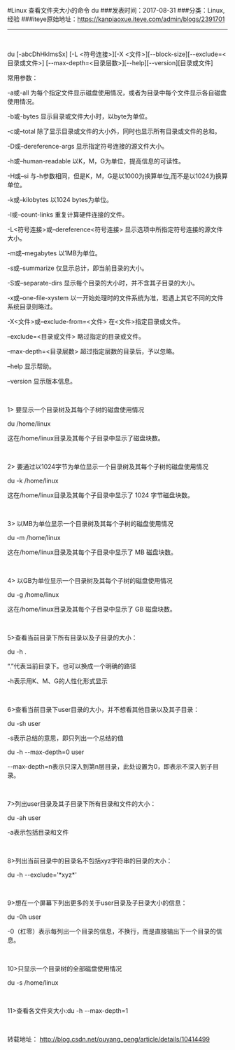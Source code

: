 #Linux 查看文件夹大小的命令 du
###发表时间：2017-08-31
###分类：Linux,经验
###iteye原始地址：<a href="https://kanpiaoxue.iteye.com/admin/blogs/2391701" target="_blank">https://kanpiaoxue.iteye.com/admin/blogs/2391701</a>

---

<div class="iteye-blog-content-contain" style="font-size: 14px;"> 
 <p>&nbsp;</p> 
 <p>du [-abcDhHklmsSx] [-L &lt;符号连接&gt;][-X &lt;文件&gt;][--block-size][--exclude=&lt;目录或文件&gt;] [--max-depth=&lt;目录层数&gt;][--help][--version][目录或文件]</p> 
 <p>常用参数：</p> 
 <p>-a或-all 为每个指定文件显示磁盘使用情况，或者为目录中每个文件显示各自磁盘使用情况。</p> 
 <p>-b或-bytes 显示目录或文件大小时，以byte为单位。</p> 
 <p>-c或–total 除了显示目录或文件的大小外，同时也显示所有目录或文件的总和。</p> 
 <p>-D或–dereference-args 显示指定符号连接的源文件大小。</p> 
 <p>-h或–human-readable 以K，M，G为单位，提高信息的可读性。</p> 
 <p>-H或–si 与-h参数相同，但是K，M，G是以1000为换算单位,而不是以1024为换算单位。</p> 
 <p>-k或–kilobytes 以1024 bytes为单位。</p> 
 <p>-l或–count-links 重复计算硬件连接的文件。</p> 
 <p>-L&lt;符号连接&gt;或–dereference&lt;符号连接&gt; 显示选项中所指定符号连接的源文件大小。</p> 
 <p>-m或–megabytes 以1MB为单位。</p> 
 <p>-s或–summarize 仅显示总计，即当前目录的大小。</p> 
 <p>-S或–separate-dirs 显示每个目录的大小时，并不含其子目录的大小。</p> 
 <p>-x或–one-file-xystem 以一开始处理时的文件系统为准，若遇上其它不同的文件系统目录则略过。</p> 
 <p>-X&lt;文件&gt;或–exclude-from=&lt;文件&gt; 在&lt;文件&gt;指定目录或文件。</p> 
 <p>–exclude=&lt;目录或文件&gt; 略过指定的目录或文件。</p> 
 <p>–max-depth=&lt;目录层数&gt; 超过指定层数的目录后，予以忽略。</p> 
 <p>–help 显示帮助。</p> 
 <p>–version 显示版本信息。</p> 
 <p>&nbsp;</p> 
 <p>1&gt; 要显示一个目录树及其每个子树的磁盘使用情况</p> 
 <p>du /home/linux</p> 
 <p>这在/home/linux目录及其每个子目录中显示了磁盘块数。</p> 
 <p>&nbsp;</p> 
 <p>2&gt; 要通过以1024字节为单位显示一个目录树及其每个子树的磁盘使用情况</p> 
 <p>du -k /home/linux</p> 
 <p>这在/home/linux目录及其每个子目录中显示了 1024 字节磁盘块数。</p> 
 <p>&nbsp;</p> 
 <p>3&gt; 以MB为单位显示一个目录树及其每个子树的磁盘使用情况</p> 
 <p>du -m /home/linux</p> 
 <p>这在/home/linux目录及其每个子目录中显示了 MB 磁盘块数。</p> 
 <p>&nbsp;</p> 
 <p>4&gt; 以GB为单位显示一个目录树及其每个子树的磁盘使用情况</p> 
 <p>du -g /home/linux</p> 
 <p>这在/home/linux目录及其每个子目录中显示了 GB 磁盘块数。</p> 
 <p>&nbsp;</p> 
 <p>5&gt;查看当前目录下所有目录以及子目录的大小：</p> 
 <p>du -h .</p> 
 <p>“.”代表当前目录下。也可以换成一个明确的路径</p> 
 <p>-h表示用K、M、G的人性化形式显示</p> 
 <p>&nbsp;</p> 
 <p>6&gt;查看当前目录下user目录的大小，并不想看其他目录以及其子目录：</p> 
 <p>du -sh user</p> 
 <p>-s表示总结的意思，即只列出一个总结的值</p> 
 <p>du -h --max-depth=0 user</p> 
 <p>--max-depth=n表示只深入到第n层目录，此处设置为0，即表示不深入到子目录。</p> 
 <p>&nbsp;</p> 
 <p>7&gt;列出user目录及其子目录下所有目录和文件的大小：</p> 
 <p>du -ah user</p> 
 <p>-a表示包括目录和文件</p> 
 <p>&nbsp;</p> 
 <p>8&gt;列出当前目录中的目录名不包括xyz字符串的目录的大小：</p> 
 <p>du -h --exclude='*xyz*'</p> 
 <p>&nbsp;</p> 
 <p>9&gt;想在一个屏幕下列出更多的关于user目录及子目录大小的信息：</p> 
 <p>du -0h user</p> 
 <p>-0（杠零）表示每列出一个目录的信息，不换行，而是直接输出下一个目录的信息。</p> 
 <p>&nbsp;</p> 
 <p>10&gt;只显示一个目录树的全部磁盘使用情况</p> 
 <p>du -s /home/linux</p> 
 <p>&nbsp;</p> 
 <p>11&gt;查看各文件夹大小:du -h --max-depth=1</p> 
 <p>&nbsp;</p> 
 <p>转载地址：&nbsp;<a href="http://blog.csdn.net/ouyang_peng/article/details/10414499">http://blog.csdn.net/ouyang_peng/article/details/10414499</a></p> 
</div>